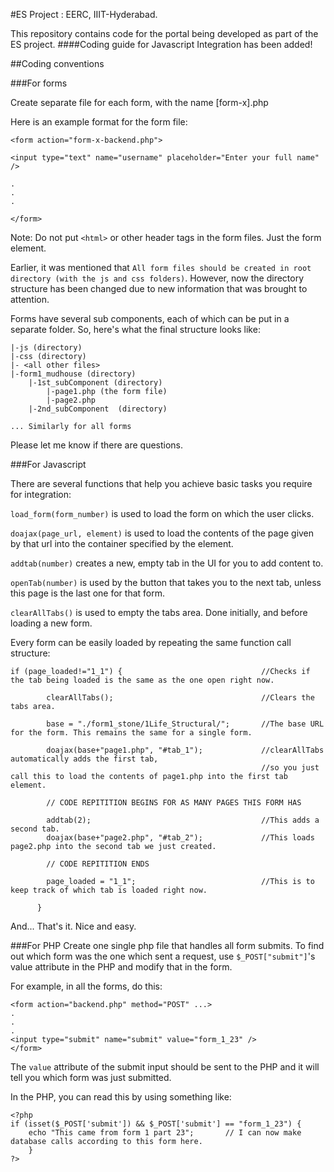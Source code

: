 #ES Project : EERC, IIIT-Hyderabad.

This repository contains code for the portal being developed as part of the ES project. 
####Coding guide for Javascript Integration has been added!

##Coding conventions


###For forms

Create separate file for each form, with the name [form-x].php

Here is an example format for the form file: 

```
<form action="form-x-backend.php">

<input type="text" name="username" placeholder="Enter your full name" />

.
.
.

</form>
```

Note: Do not put `<html>` or other header tags in the form files. Just the form element. 

Earlier, it was mentioned that `All form files should be created in root directory (with the js and css folders)`.
However, now the directory structure has been changed due to new information that was brought to attention.

Forms have several sub components, each of which can be put in a separate folder. 
So, here's what the final structure looks like:
```
|-js (directory)
|-css (directory)
|- <all other files>
|-form1_mudhouse (directory)
    |-1st_subComponent (directory)
        |-page1.php (the form file)
        |-page2.php
    |-2nd_subComponent  (directory)
    
... Similarly for all forms
```
Please let me know if there are questions.

###For Javascript

There are several functions that help you achieve basic tasks you require for integration:

`load_form(form_number)` is used to load the form on which the user clicks. 

`doajax(page_url, element)` is used to load the contents of the page given by that url into the container specified by the element.

`addtab(number)` creates a new, empty tab in the UI for you to add content to.

`openTab(number)` is used by the button that takes you to the next tab, unless this page is the last one for that form.

`clearAllTabs()` is used to empty the tabs area. Done initially, and before loading a new form.


Every form can be easily loaded by repeating the same function call structure:
```
if (page_loaded!="1_1") {                               //Checks if the tab being loaded is the same as the one open right now.

        clearAllTabs();                                 //Clears the tabs area.
        
        base = "./form1_stone/1Life_Structural/";       //The base URL for the form. This remains the same for a single form.
        
        doajax(base+"page1.php", "#tab_1");             //clearAllTabs automatically adds the first tab, 
                                                        //so you just call this to load the contents of page1.php into the first tab element.
        
        // CODE REPITITION BEGINS FOR AS MANY PAGES THIS FORM HAS
        
        addtab(2);                                      //This adds a second tab.
        doajax(base+"page2.php", "#tab_2");             //This loads page2.php into the second tab we just created.
        
        // CODE REPITITION ENDS
        
        page_loaded = "1_1";                            //This is to keep track of which tab is loaded right now. 
        
      } 
```

And... That's it. Nice and easy. 

###For PHP
Create one single php file that handles all form submits. 
To find out which form was the one which sent a request, use `$_POST["submit"]`'s value attribute in the PHP and modify that in the form. 

For example, in all the forms, do this: 
```
<form action="backend.php" method="POST" ...>
.
.
.
<input type="submit" name="submit" value="form_1_23" />
</form>
```
The `value` attribute of the submit input should be sent to the PHP and it will tell you which form was just submitted. 

In the PHP, you can read this by using something like:
```
<?php
if (isset($_POST['submit']) && $_POST['submit'] == "form_1_23") {
    echo "This came from form 1 part 23";       // I can now make database calls according to this form here. 
    }
?>
```
